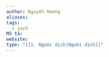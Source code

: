 ```yaml
---
author: Nguyễn Hương
aliases: 
tags:
  - sach
Mô tả: 
website: 
type: "[[1. Người dịch|Người dịch]]"
---
```


